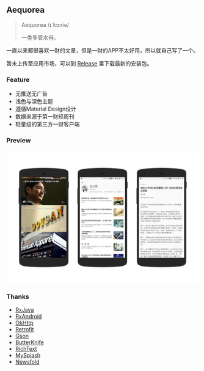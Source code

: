 ## Aequorea

> Aequorea  /ɪ`kɔ:riə/
>
> 一类多管水母。

一直以来都很喜欢一财的文章，但是一财的APP不太好用，所以就自己写了一个。

暂未上传至应用市场，可以到 [Release](https://github.com/nichbar/Aequorea/releases) 里下载最新的安装包。

### Feature 

* 无推送无广告
* 浅色与深色主题
* 遵循Material Design设计
* 数据来源于第一财经周刊
* 轻量级的第三方一财客户端

### Preview

![preview_1](preview/preview_1.png)

### Thanks

- [RxJava](https://github.com/ReactiveX/RxJava)
- [RxAndroid](https://github.com/ReactiveX/RxAndroid)
- [OkHttp](https://github.com/square/okhttp)
- [Retrofit](https://github.com/square/retrofit)
- [Gson](https://github.com/google/gson)
- [ButterKnife](https://github.com/JakeWharton/butterknife)
- [RichText](https://github.com/zzhoujay/RichText)
- [MySplash](https://github.com/WangDaYeeeeee/Mysplash)
- [Newsfold](https://play.google.com/store/apps/details?id=it.mvilla.android.quote&hl=en)
